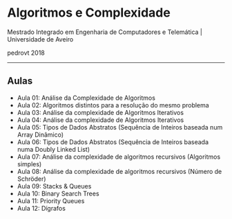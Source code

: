 # Algoritmos e Complexidade
Mestrado Integrado em Engenharia de Computadores e Telemática | Universidade de Aveiro

pedrovt 2018

----------------
## Aulas
  - Aula 01: Análise da Complexidade de Algoritmos
  - Aula 02: Algoritmos distintos para a resolução do mesmo problema
  - Aula 03: Análise da complexidade de Algoritmos Iterativos
  - Aula 04: Análise da complexidade de Algoritmos Iterativos
  - Aula 05: Tipos de Dados Abstratos (Sequência de Inteiros baseada num Array Dinâmico)
  - Aula 06: Tipos de Dados Abstratos (Sequência de Inteiros baseada numa Doubly Linked List)
  - Aula 07: Análise da complexidade de algoritmos recursivos (Algoritmos simples)
  - Aula 08: Análise da complexidade de algoritmos recursivos (Número de Schröder)
  - Aula 09: Stacks & Queues
  - Aula 10: Binary Search Trees
  - Aula 11: Priority Queues
  - Aula 12: Dígrafos